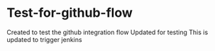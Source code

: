 # Test-for-github-flow
Created to test the github integration flow
Updated for testing
This is updated to trigger jenkins
